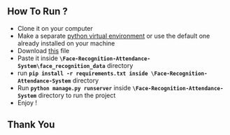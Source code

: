 ## How To Run ?
- Clone it on your computer
- Make a separate [python virtual environment](https://packaging.python.org/guides/installing-using-pip-and-virtual-environments/) or use the default one already installed on your machine
- Download [this](https://drive.google.com/file/d/1Ov2sLzZNTJYl-tao_kAqC7favcwB8Vp4/view?usp=sharing) file 
 - Paste it inside **``` \Face-Recognition-Attendance-System\face_recognition_data ```** directory
- run **``` pip install -r requirements.txt inside \Face-Recognition-Attendance-System ```** directory
- Run **``` python manage.py runserver ```** inside **``` \Face-Recognition-Attendance-System ```** directory to run the project
- Enjoy !

## Thank You

